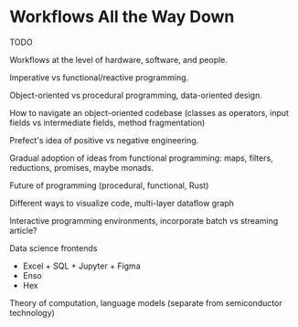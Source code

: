 # Workflows All the Way Down

TODO

Workflows at the level of hardware, software, and people.

Imperative vs functional/reactive programming.

Object-oriented vs procedural programming, data-oriented design.

How to navigate an object-oriented codebase (classes as operators, input fields vs intermediate fields, method fragmentation)

Prefect's idea of positive vs negative engineering.

Gradual adoption of ideas from functional programming: maps, filters, reductions, promises, maybe monads.

Future of programming (procedural, functional, Rust)

Different ways to visualize code, multi-layer dataflow graph

Interactive programming environments, incorporate batch vs streaming article?

Data science frontends
- Excel + SQL + Jupyter + Figma
- Enso
- Hex

Theory of computation, language models (separate from semiconductor technology)
